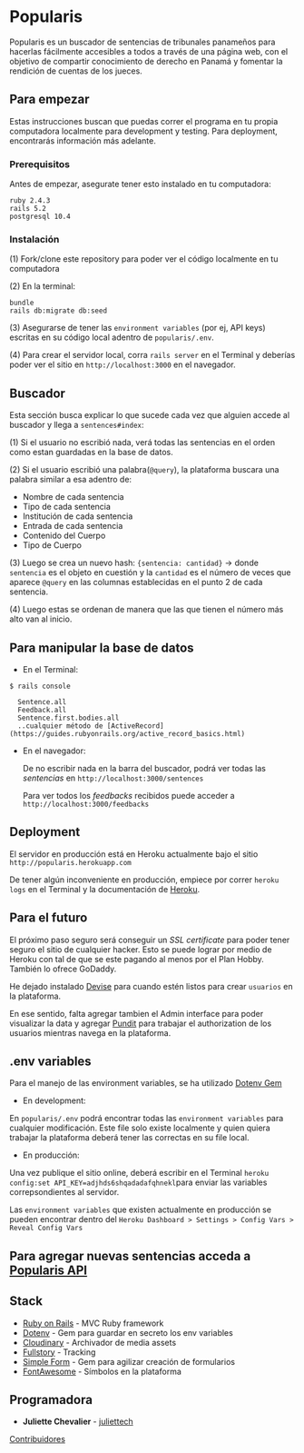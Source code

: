 # Popularis

Popularis es un buscador de sentencias de tribunales panameños para hacerlas fácilmente accesibles a todos a través de una página web, con el objetivo de compartir conocimiento de derecho en Panamá y fomentar la rendición de cuentas de los jueces.

## Para empezar

Estas instrucciones buscan que puedas correr el programa en tu propia computadora localmente para development y testing. Para deployment, encontrarás información más adelante.

### Prerequisitos

Antes de empezar, asegurate tener esto instalado en tu computadora:

```
ruby 2.4.3
rails 5.2
postgresql 10.4
```

### Instalación

(1) Fork/clone este repository para poder ver el código localmente en tu computadora <br>

(2) En la terminal:

```
bundle
rails db:migrate db:seed
```

(3) Asegurarse de tener las `environment variables` (por ej, API keys) escritas en su código local adentro de `popularis/.env`.

(4) Para crear el servidor local, corra `rails server` en el Terminal y deberías poder ver el sitio en `http://localhost:3000` en el navegador.

## Buscador

Esta sección busca explicar lo que sucede cada vez que alguien accede al buscador y llega a `sentences#index`:

(1) Si el usuario no escribió nada, verá todas las sentencias en el orden como estan guardadas en la base de datos.

(2) Si el usuario escribió una palabra(`@query`), la plataforma buscara una palabra similar a esa adentro de:

 * Nombre de cada sentencia
 * Tipo de cada sentencia
 * Institución de cada sentencia
 * Entrada de cada sentencia
 * Contenido del Cuerpo
 * Tipo de Cuerpo

(3) Luego se crea un nuevo hash: `{sentencia: cantidad}` -> donde `sentencia` es el objeto en cuestión y la `cantidad` es el número de veces que aparece `@query` en las columnas establecidas en el punto 2 de cada sentencia.

(4) Luego estas se ordenan de manera que las que tienen el número más alto van al inicio.

## Para manipular la base de datos

* En el Terminal:

```
$ rails console

  Sentence.all
  Feedback.all
  Sentence.first.bodies.all
  ..cualquier método de [ActiveRecord](https://guides.rubyonrails.org/active_record_basics.html)
```

* En el navegador:

  De no escribir nada en la barra del buscador, podrá ver todas las *sentencias* en `http://localhost:3000/sentences`

  Para ver todos los *feedbacks* recibidos puede acceder a `http://localhost:3000/feedbacks`

## Deployment

El servidor en producción está en Heroku actualmente bajo el sitio `http://popularis.herokuapp.com` <br>

De tener algún inconveniente en producción, empiece por correr `heroku logs` en el Terminal y la documentación de [Heroku](https://devcenter.heroku.com/).

## Para el futuro

El próximo paso seguro será conseguir un _SSL certificate_ para poder tener seguro el sitio de cualquier hacker. Esto se puede lograr por medio de Heroku con tal de que se este pagando al menos por el Plan Hobby. También lo ofrece GoDaddy.

He dejado instalado [Devise](https://github.com/plataformatec/devise) para cuando estén listos para crear `usuarios` en la plataforma.

En ese sentido, falta agregar tambien el Admin interface para poder visualizar la data y agregar [Pundit](https://github.com/varvet/pundit) para trabajar el authorization de los usuarios mientras navega en la plataforma.

## .env variables

Para el manejo de las environment variables, se ha utilizado [Dotenv Gem](https://github.com/bkeepers/dotenv)

* En development:

En `popularis/.env` podrá encontrar todas las `environment variables` para cualquier modificación. Este file solo existe localmente y quien quiera trabajar la plataforma deberá tener las correctas en su file local.

* En producción:

Una vez publique el sitio online, deberá escribir en el Terminal `heroku config:set API_KEY=adjhds6shqadadafqhnekl`para enviar las variables correpsondientes al servidor.

Las `environment variables` que existen actualmente en producción se pueden encontrar dentro del `Heroku Dashboard > Settings > Config Vars > Reveal Config Vars`

## Para agregar nuevas sentencias acceda a [Popularis API](https://github.com/juliet-tech/popularis-api)

## Stack

* [Ruby on Rails](https://guides.rubyonrails.org/getting_started.html) - MVC Ruby framework
* [Dotenv](https://github.com/bkeepers/dotenv) - Gem para guardar en secreto los env variables
* [Cloudinary](https://cloudinary.com/) - Archivador de  media assets
* [Fullstory](https://www.fullstory.com/) - Tracking
* [Simple Form](https://github.com/plataformatec/simple_form) - Gem para agilizar creación de formularios
* [FontAwesome](https://fontawesome.com/) - Símbolos en la plataforma

## Programadora

* **Juliette Chevalier** - [juliettech](https://github.com/juliet-tech)

[Contribuidores](https://github.com/your/project/contributors)

